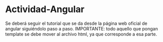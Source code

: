 # Actividad-Angular
Se deberá seguir el tutorial que se da desde la página web oficial de angular siguiéndolo paso a paso. IMPORTANTE:  todo aquello que pongan template se debe mover al archivo html, ya que corresponde a esa parte.
